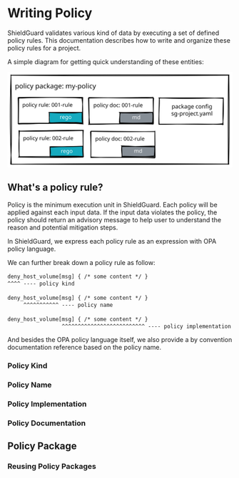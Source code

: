# Writing Policy

ShieldGuard validates various kind of data by executing a set of defined policy rules.
This documentation describes how to write and organize these policy rules for a project.

A simple diagram for getting quick understanding of these entities:

![](../assets/policy-package.svg)

## What's a policy rule?

Policy is the minimum execution unit in ShieldGuard. Each policy will be applied against each input data.
If the input data violates the policy, the policy should return an advisory message to help user
to understand the reason and potential mitigation steps.

In ShieldGuard, we express each policy rule as an expression with OPA policy language.

We can further break down a policy rule as follow:

```rego
deny_host_volume[msg] { /* some content */ }
^^^^ ---- policy kind

deny_host_volume[msg] { /* some content */ }
     ^^^^^^^^^^^ ---- policy name

deny_host_volume[msg] { /* some content */ }
                 ^^^^^^^^^^^^^^^^^^^^^^^^^^ ---- policy implementation
```

And besides the OPA policy language itself, we also provide a by convention documentation reference based on the policy name.

### Policy Kind

### Policy Name

### Policy Implementation

### Policy Documentation

## Policy Package

### Reusing Policy Packages